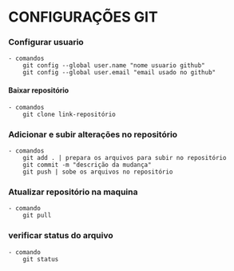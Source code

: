# CONFIGURAÇÕES GIT
### Configurar usuario
    - comandos
        git config --global user.name "nome usuario github"
        git config --global user.email "email usado no github"
#### Baixar repositório
    - comandos
        git clone link-repositório
### Adicionar e subir alterações no repositório
    - comandos
        git add . | prepara os arquivos para subir no repositório
        git commit -m "descrição da mudança"
        git push | sobe os arquivos no repositório
### Atualizar repositório na maquina 
    - comando
        git pull
### verificar status do arquivo
    - comando
        git status
